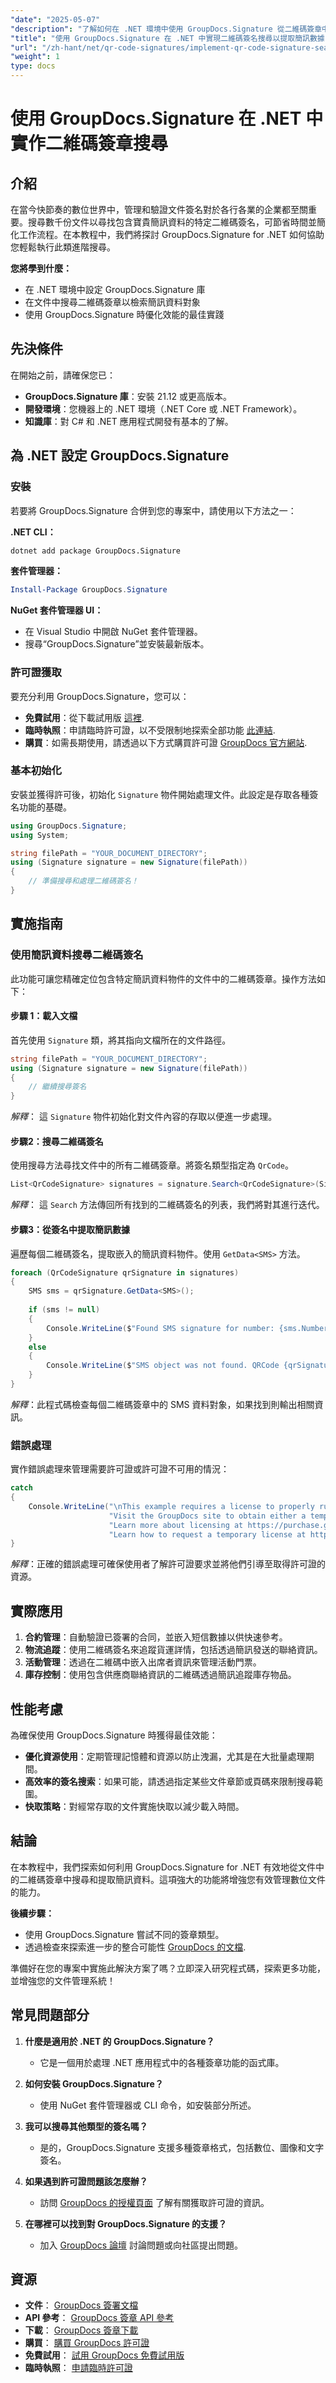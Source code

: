 ```yaml
---
"date": "2025-05-07"
"description": "了解如何在 .NET 環境中使用 GroupDocs.Signature 從二維碼簽章中高效搜尋和提取簡訊資料。"
"title": "使用 GroupDocs.Signature 在 .NET 中實現二維碼簽名搜尋以提取簡訊數據"
"url": "/zh-hant/net/qr-code-signatures/implement-qr-code-signature-search-net-sms-data/"
"weight": 1
type: docs
---
```

# 使用 GroupDocs.Signature 在 .NET 中實作二維碼簽章搜尋

## 介紹

在當今快節奏的數位世界中，管理和驗證文件簽名對於各行各業的企業都至關重要。搜尋數千份文件以尋找包含寶貴簡訊資料的特定二維碼簽名，可節省時間並簡化工作流程。在本教程中，我們將探討 GroupDocs.Signature for .NET 如何協助您輕鬆執行此類進階搜尋。

**您將學到什麼：**
- 在 .NET 環境中設定 GroupDocs.Signature 庫
- 在文件中搜尋二維碼簽章以檢索簡訊資料對象
- 使用 GroupDocs.Signature 時優化效能的最佳實踐

## 先決條件

在開始之前，請確保您已：
- **GroupDocs.Signature 庫**：安裝 21.12 或更高版本。
- **開發環境**：您機器上的 .NET 環境（.NET Core 或 .NET Framework）。
- **知識庫**：對 C# 和 .NET 應用程式開發有基本的了解。

## 為 .NET 設定 GroupDocs.Signature

### 安裝

若要將 GroupDocs.Signature 合併到您的專案中，請使用以下方法之一：

**.NET CLI：**
```bash
dotnet add package GroupDocs.Signature
```

**套件管理器：**
```powershell
Install-Package GroupDocs.Signature
```

**NuGet 套件管理器 UI：**
- 在 Visual Studio 中開啟 NuGet 套件管理器。
- 搜尋“GroupDocs.Signature”並安裝最新版本。

### 許可證獲取

要充分利用 GroupDocs.Signature，您可以：
- **免費試用**：從下載試用版 [這裡](https://releases。groupdocs.com/signature/net/).
- **臨時執照**：申請臨時許可證，以不受限制地探索全部功能 [此連結](https://purchase。groupdocs.com/temporary-license/).
- **購買**：如需長期使用，請透過以下方式購買許可證 [GroupDocs 官方網站](https://purchase。groupdocs.com/buy).

### 基本初始化

安裝並獲得許可後，初始化 `Signature` 物件開始處理文件。此設定是存取各種簽名功能的基礎。

```csharp
using GroupDocs.Signature;
using System;

string filePath = "YOUR_DOCUMENT_DIRECTORY";
using (Signature signature = new Signature(filePath))
{
    // 準備搜尋和處理二維碼簽名！
}
```

## 實施指南

### 使用簡訊資料搜尋二維碼簽名

此功能可讓您精確定位包含特定簡訊資料物件的文件中的二維碼簽章。操作方法如下：

#### 步驟 1：載入文檔

首先使用 `Signature` 類，將其指向文檔所在的文件路徑。

```csharp
string filePath = "YOUR_DOCUMENT_DIRECTORY";
using (Signature signature = new Signature(filePath))
{
    // 繼續搜尋簽名
}
```
*解釋*： 這 `Signature` 物件初始化對文件內容的存取以便進一步處理。

#### 步驟2：搜尋二維碼簽名

使用搜尋方法尋找文件中的所有二維碼簽章。將簽名類型指定為 `QrCode`。

```csharp
List<QrCodeSignature> signatures = signature.Search<QrCodeSignature>(SignatureType.QrCode);
```
*解釋*： 這 `Search` 方法傳回所有找到的二維碼簽名的列表，我們將對其進行迭代。

#### 步驟3：從簽名中提取簡訊數據

遍歷每個二維碼簽名，提取嵌入的簡訊資料物件。使用 `GetData<SMS>` 方法。

```csharp
foreach (QrCodeSignature qrSignature in signatures)
{
    SMS sms = qrSignature.GetData<SMS>();
    
    if (sms != null)
    {
        Console.WriteLine($"Found SMS signature for number: {sms.Number} with Message: {sms.Message}");
    }
    else
    {
        Console.WriteLine($"SMS object was not found. QRCode {qrSignature.EncodeType.TypeName} with text {qrSignature.Text}");
    }
}
```
*解釋*：此程式碼檢查每個二維碼簽章中的 SMS 資料對象，如果找到則輸出相關資訊。

### 錯誤處理

實作錯誤處理來管理需要許可證或許可證不可用的情況：

```csharp
catch
{
    Console.WriteLine("\nThis example requires a license to properly run. \\\"\
                      "Visit the GroupDocs site to obtain either a temporary or permanent license. \\\"\
                      "Learn more about licensing at https://purchase.groupdocs.com/faqs/licensing。 \\\"\
                      "Learn how to request a temporary license at https://purchase.groupdocs.com/temporary-license。 ");
}
```
*解釋*：正確的錯誤處理可確保使用者了解許可證要求並將他們引導至取得許可證的資源。

## 實際應用

1. **合約管理**：自動驗證已簽署的合同，並嵌入短信數據以供快速參考。
2. **物流追蹤**：使用二維碼簽名來追蹤貨運詳情，包括透過簡訊發送的聯絡資訊。
3. **活動管理**：透過在二維碼中嵌入出席者資訊來管理活動門票。
4. **庫存控制**：使用包含供應商聯絡資訊的二維碼透過簡訊追蹤庫存物品。

## 性能考慮

為確保使用 GroupDocs.Signature 時獲得最佳效能：
- **優化資源使用**：定期管理記憶體和資源以防止洩漏，尤其是在大批量處理期間。
- **高效率的簽名搜索**：如果可能，請透過指定某些文件章節或頁碼來限制搜尋範圍。
- **快取策略**：對經常存取的文件實施快取以減少載入時間。

## 結論

在本教程中，我們探索如何利用 GroupDocs.Signature for .NET 有效地從文件中的二維碼簽章中搜尋和提取簡訊資料。這項強大的功能將增強您有效管理數位文件的能力。

**後續步驟：**
- 使用 GroupDocs.Signature 嘗試不同的簽章類型。
- 透過檢查來探索進一步的整合可能性 [GroupDocs 的文檔](https://docs。groupdocs.com/signature/net/).

準備好在您的專案中實施此解決方案了嗎？立即深入研究程式碼，探索更多功能，並增強您的文件管理系統！

## 常見問題部分

1. **什麼是適用於 .NET 的 GroupDocs.Signature？**
   - 它是一個用於處理 .NET 應用程式中的各種簽章功能的函式庫。

2. **如何安裝 GroupDocs.Signature？**
   - 使用 NuGet 套件管理器或 CLI 命令，如安裝部分所述。

3. **我可以搜尋其他類型的簽名嗎？**
   - 是的，GroupDocs.Signature 支援多種簽章格式，包括數位、圖像和文字簽名。

4. **如果遇到許可證問題該怎麼辦？**
   - 訪問 [GroupDocs 的授權頁面](https://purchase.groupdocs.com/faqs/licensing) 了解有關獲取許可證的資訊。

5. **在哪裡可以找到對 GroupDocs.Signature 的支援？**
   - 加入 [GroupDocs 論壇](https://forum.groupdocs.com/c/signature/) 討論問題或向社區提出問題。

## 資源

- **文件**： [GroupDocs 簽署文檔](https://docs.groupdocs.com/signature/net/)
- **API 參考**： [GroupDocs 簽章 API 參考](https://reference.groupdocs.com/signature/net/)
- **下載**： [GroupDocs 簽章下載](https://releases.groupdocs.com/signature/net/)
- **購買**： [購買 GroupDocs 許可證](https://purchase.groupdocs.com/buy)
- **免費試用**： [試用 GroupDocs 免費試用版](https://releases.groupdocs.com/signature/net/)
- **臨時執照**： [申請臨時許可證](https://purchase.groupdocs.com/temporary-license)